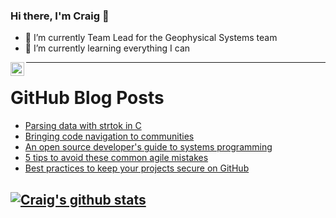 ### Hi there, I'm Craig 👋

<!--
**CraigTeelFugro/CraigTeelFugro** is a ✨ _special_ ✨ repository because its `README.md` (this file) appears on your GitHub profile.

Here are some ideas to get you started:
-->

- 🔭 I’m currently Team Lead for the Geophysical Systems team
- 🌱 I’m currently learning everything I can

[<img align="left" alt="Craig Teel | LinkedIn" width="22px" src="https://cdn.jsdelivr.net/npm/simple-icons@v3/icons/linkedin.svg" />][linkedin]

---

# GitHub Blog Posts

<!-- BLOG-POST-LIST:START -->
- [Parsing data with strtok in C](https://opensource.com/article/22/4/parsing-data-strtok-c)
- [Bringing code navigation to communities](https://github.blog/2022-04-29-bringing-code-navigation-to-communities/)
- [An open source developer&#39;s guide to systems programming](https://opensource.com/article/22/4/systems-programming)
- [5 tips to avoid these common agile mistakes](https://opensource.com/article/22/4/agile-tips)
- [Best practices to keep your projects secure on GitHub](https://github.blog/2022-04-28-best-practices-to-keep-your-projects-secure-on-github/)
<!-- BLOG-POST-LIST:END -->

## [![Craig's github stats](https://github-readme-stats.vercel.app/api?username=craigteelfugro)](https://github.com/anuraghazra/github-readme-stats)


[linkedin]: https://linkedin.com/in/craig-teel-b8786771
